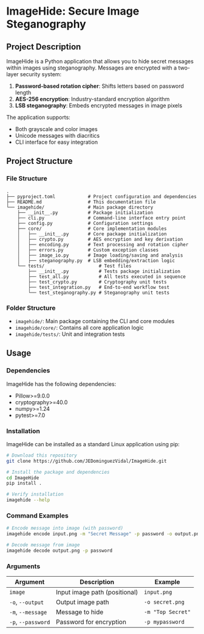 # ImageHide: Secure Image Steganography

## Project Description
ImageHide is a Python application that allows you to hide secret messages within images using steganography. Messages are encrypted with a two-layer security system:
1. **Password-based rotation cipher**: Shifts letters based on password length
2. **AES-256 encryption**: Industry-standard encryption algorithm
3. **LSB steganography**: Embeds encrypted messages in image pixels

The application supports:
- Both grayscale and color images
- Unicode messages with diacritics
- CLI interface for easy integration

## Project Structure

### File Structure
```
.
├── pyproject.toml            # Project configuration and dependencies
├── README.md                 # This documentation file
└── imagehide/                # Main package directory
    ├── __init__.py           # Package initialization
    ├── cli.py                # Command-line interface entry point
    ├── config.py             # Configuration settings
    ├── core/                 # Core implementation modules
    │   ├── __init__.py       # Core package initialization
    │   ├── crypto.py         # AES encryption and key derivation
    │   ├── encoding.py       # Text processing and rotation cipher
    │   ├── errors.py         # Custom exception classes
    │   ├── image_io.py       # Image loading/saving and analysis
    │   ├── steganography.py  # LSB embedding/extraction logic
    └── tests/                    # Test files
        ├── __init__.py           # Tests package initialization
        ├── test_all.py           # All tests executed in sequence
        ├── test_crypto.py        # Cryptography unit tests
        ├── test_integration.py   # End-to-end workflow test
        └── test_steganography.py # Steganography unit tests
```

### Folder Structure
- `imagehide/`: Main package containing the CLI and core modules
- `imagehide/core/`: Contains all core application logic
- `imagehide/tests/`: Unit and integration tests

## Usage

### Dependencies
ImageHide has the following dependencies:
- Pillow>=9.0.0
- cryptography>=40.0
- numpy>=1.24
- pytest>=7.0

### Installation
ImageHide can be installed as a standard Linux application using pip:

```bash
# Download this repository
git clone https://github.com/JEDominguezVidal/ImageHide.git

# Install the package and dependencies
cd ImageHide
pip install .

# Verify installation
imagehide --help
```

### Command Examples
```bash
# Encode message into image (with password)
imagehide encode input.png -m "Secret Message" -p password -o output.png

# Decode message from image
imagehide decode output.png -p password
```

### Arguments
| Argument | Description | Example |
|----------|-------------|---------|
| `image` | Input image path (positional) | `input.png` |
| `-o`, `--output` | Output image path | `-o secret.png` |
| `-m`, `--message` | Message to hide | `-m "Top Secret"` |
| `-p`, `--password` | Password for encryption | `-p mypassword` |
